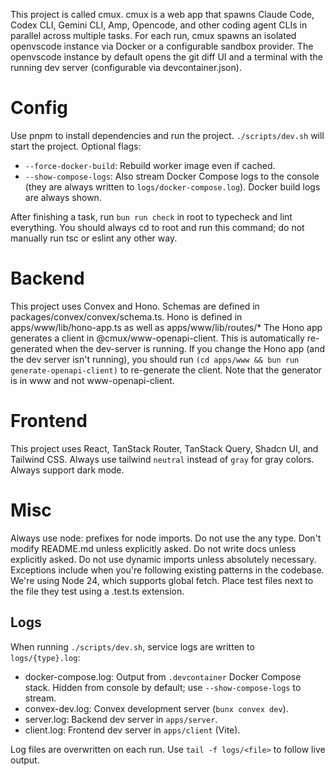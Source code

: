 This project is called cmux. cmux is a web app that spawns Claude Code, Codex CLI, Gemini CLI, Amp, Opencode, and other coding agent CLIs in parallel across multiple tasks. For each run, cmux spawns an isolated openvscode instance via Docker or a configurable sandbox provider. The openvscode instance by default opens the git diff UI and a terminal with the running dev server (configurable via devcontainer.json).

# Config

Use pnpm to install dependencies and run the project.
`./scripts/dev.sh` will start the project. Optional flags:

- `--force-docker-build`: Rebuild worker image even if cached.
- `--show-compose-logs`: Also stream Docker Compose logs to the console (they are always written to `logs/docker-compose.log`). Docker build logs are always shown.

After finishing a task, run `bun run check` in root to typecheck and lint everything. You should always cd to root and run this command; do not manually run tsc or eslint any other way.

# Backend

This project uses Convex and Hono.
Schemas are defined in packages/convex/convex/schema.ts.
Hono is defined in apps/www/lib/hono-app.ts as well as apps/www/lib/routes/\*
The Hono app generates a client in @cmux/www-openapi-client. This is automatically re-generated when the dev-server is running. If you change the Hono app (and the dev server isn't running), you should run `(cd apps/www && bun run generate-openapi-client)` to re-generate the client. Note that the generator is in www and not www-openapi-client.

# Frontend

This project uses React, TanStack Router, TanStack Query, Shadcn UI, and Tailwind CSS.
Always use tailwind `neutral` instead of `gray` for gray colors.
Always support dark mode.

# Misc

Always use node: prefixes for node imports.
Do not use the any type.
Don't modify README.md unless explicitly asked.
Do not write docs unless explicitly asked.
Do not use dynamic imports unless absolutely necessary. Exceptions include when you're following existing patterns in the codebase.
We're using Node 24, which supports global fetch.
Place test files next to the file they test using a .test.ts extension.

## Logs

When running `./scripts/dev.sh`, service logs are written to `logs/{type}.log`:

- docker-compose.log: Output from `.devcontainer` Docker Compose stack. Hidden from console by default; use `--show-compose-logs` to stream.
- convex-dev.log: Convex development server (`bunx convex dev`).
- server.log: Backend dev server in `apps/server`.
- client.log: Frontend dev server in `apps/client` (Vite).

Log files are overwritten on each run. Use `tail -f logs/<file>` to follow live output.
